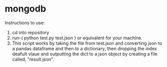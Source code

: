 # mongodb
 
Instructions to use:


1) cd into repository
2) run-( python test.py test.json ) or equivalent for your machine.
3) This script works by taking the file from test.json and converting json to a pandas dataframe and then to a dictionary, then dropping the index deafult vlaue and  outputting the dict to a json object by creating a file called, "result.json".
